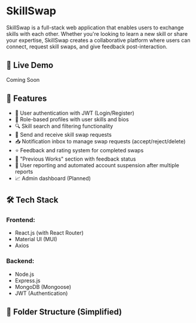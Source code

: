 # SkillSwap

SkillSwap is a full-stack web application that enables users to exchange skills with each other. Whether you're looking to learn a new skill or share your expertise, SkillSwap creates a collaborative platform where users can connect, request skill swaps, and give feedback post-interaction.

## 🔗 Live Demo
Coming Soon

## 🚀 Features

- 🔐 User authentication with JWT (Login/Register)
- 👤 Role-based profiles with user skills and bios
- 🔍 Skill search and filtering functionality
- 🔁 Send and receive skill swap requests
- 📥 Notification inbox to manage swap requests (accept/reject/delete)
- ⭐ Feedback and rating system for completed swaps
- 📂 "Previous Works" section with feedback status
- 🚫 User reporting and automated account suspension after multiple reports
- 📈 Admin dashboard (Planned)

## 🛠️ Tech Stack

### Frontend:
- React.js (with React Router)
- Material UI (MUI)
- Axios

### Backend:
- Node.js
- Express.js
- MongoDB (Mongoose)
- JWT (Authentication)

## 📁 Folder Structure (Simplified)


